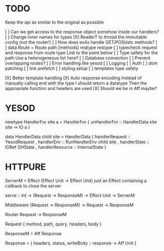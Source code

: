 # TODO

Keep the api as similar to the original as possible

[ ] Can we get access to the response object somehow inside our handlers?
[ ] Change inner names for types
[X] ReaderT to thread the immutable config (not the router!)
[ ] How does es4x handle GET/POSt/etc methods?
[ ] data Route = Route path [methods] reqtype restype
[ ] typecheck request and response from route type
    Link to the point below
[ ] Type safety for the path
    Use a heterogeneous list here?
[ ] Database connection
[ ] Prevent overlapping routes?
[ ] Error handling like yesod
[ ] Logging
[ ] Auth
[ ] dom patching
[ ] link prefetch
[ ] styling setup
[ ] templates type safety


[X] Better template handling
[X] Auto response encoding
    Instead of manually calling end with the type I should return a datatype
    Then the appropriate function and headers are used
[X] Should we be in Aff maybe?


# YESOD

newtype HandlerFor site a = HandlerFor { unHandlerFor :: HandlerData site site -> IO a }

data HandlerData child site = HandlerData
  { handlerRequest :: YesodRequest
  , handlerEnv :: RunHandlerEnv child site 
  , handlerState :: IORef GHState
  , handlerResource :: InternalState
  }
  
# HTTPURE

ServerM = Effect (Effect Unit -> Effect Unit)
just an Effect containing a callback to close the server

serve :: Int -> (Request -> ResponseM) -> Effect Unit -> ServerM

Middleware
(Request -> ResponseM) -> Request -> ResponseM

Router 
Request -> ResponseM

Request { method, path, query, headers, body }

ResponseM = Aff Response

Response = { headers, status, writeBody :: response -> Aff Unit }
